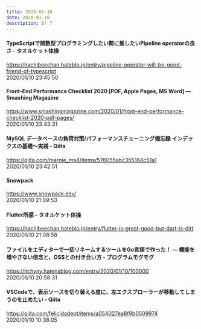 ```yaml
---
title: 2020-01-10
date: 2020-01-10
description: B! 7
---
```


#### TypeScriptで関数型プログラミングしたい勢に推したいPipeline operatorの良さ - タオルケット体操
https://hachibeechan.hateblo.jp/entry/pipeline-operator-will-be-good-friend-of-typescript<br>
2020/01/10 23:45:50<br>


#### Front-End Performance Checklist 2020 [PDF, Apple Pages, MS Word] — Smashing Magazine
https://www.smashingmagazine.com/2020/01/front-end-performance-checklist-2020-pdf-pages/<br>
2020/01/10 23:43:31<br>


#### MySQL データベースの負荷対策/パフォーマンスチューニング備忘録  インデックスの基礎〜実践 - Qiita
https://qiita.com/marnie_ms4/items/576055abc355184c51a1<br>
2020/01/10 23:42:51<br>


#### Snowpack
https://www.snowpack.dev/<br>
2020/01/10 21:09:53<br>


#### Flutter所感 - タオルケット体操
https://hachibeechan.hateblo.jp/entry/flutter-is-great-good-but-dart-is-dirt<br>
2020/01/10 21:08:58<br>


#### ファイルをエディターで一括リネームするツールをGo言語で作った！ ― 機能を増やさない信念と、OSSとの付き合い方 - プログラムモグモグ
https://itchyny.hatenablog.com/entry/2020/01/10/100000<br>
2020/01/10 20:58:31<br>


#### VSCodeで、表示ソースを切り替える度に、左エクスプローラーが移動してしまうのを止めたい - Qiita
https://qiita.com/felicidadept/items/a054027ea8f9b0509974<br>
2020/01/10 10:38:05<br>


